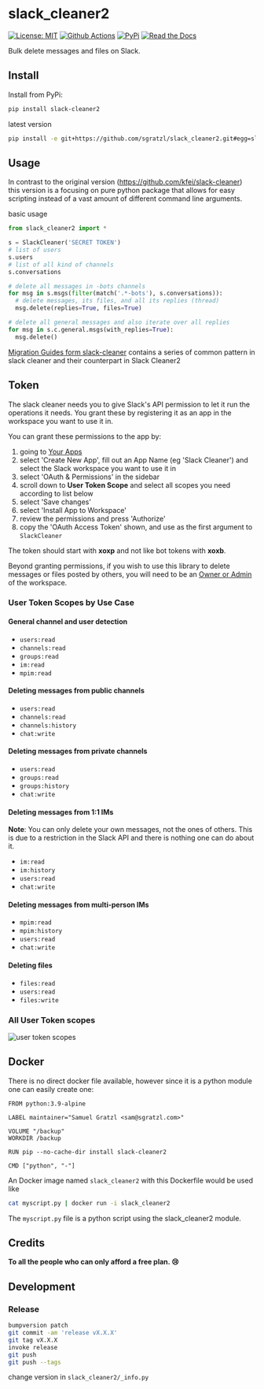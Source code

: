 # slack_cleaner2

[![License: MIT][mit-image]][mit-url] [![Github Actions][github-actions-image]][github-actions-url] [![PyPi][pypi-image]][pypi-url] [![Read the Docs][docs-image]][docs-url]

Bulk delete messages and files on Slack.

## Install

Install from PyPi:

```sh
pip install slack-cleaner2
```

latest version

```sh
pip install -e git+https://github.com/sgratzl/slack_cleaner2.git#egg=slack_cleaner2
```

## Usage

In contrast to the original version (https://github.com/kfei/slack-cleaner) this version is a focusing on pure python package that allows for easy scripting instead of a vast amount of different command line arguments.

basic usage

```python
from slack_cleaner2 import *

s = SlackCleaner('SECRET TOKEN')
# list of users
s.users
# list of all kind of channels
s.conversations

# delete all messages in -bots channels
for msg in s.msgs(filter(match('.*-bots'), s.conversations)):
  # delete messages, its files, and all its replies (thread)
  msg.delete(replies=True, files=True)

# delete all general messages and also iterate over all replies
for msg in s.c.general.msgs(with_replies=True):
  msg.delete()
```

[Migration Guides form slack-cleaner](https://github.com/sgratzl/slack-cleaner/issues/79) contains a series of common pattern in slack cleaner and their counterpart in Slack Cleaner2

## Token

The slack cleaner needs you to give Slack's API permission to let it run the
operations it needs. You grant these by registering it as an app in the
workspace you want to use it in.

You can grant these permissions to the app by:

1. going to [Your Apps](https://api.slack.com/apps)
1. select 'Create New App', fill out an App Name (eg 'Slack Cleaner') and
   select the Slack workspace you want to use it in
1. select 'OAuth & Permissions' in the sidebar
1. scroll down to **User Token Scope** and select all scopes you need according to list below
1. select 'Save changes'
1. select 'Install App to Workspace'
1. review the permissions and press 'Authorize'
1. copy the 'OAuth Access Token' shown, and use as the first argument to `SlackCleaner`

The token should start with **xoxp** and not like bot tokens with **xoxb**.

Beyond granting permissions, if you wish to use this library to delete
messages or files posted by others, you will need to be an [Owner or
Admin](https://get.slack.help/hc/en-us/articles/218124397-Change-a-member-s-role) of the workspace.

### User Token Scopes by Use Case

#### General channel and user detection

-   `users:read`
-   `channels:read`
-   `groups:read`
-   `im:read`
-   `mpim:read`

#### Deleting messages from public channels

-   `users:read`
-   `channels:read`
-   `channels:history`
-   `chat:write`

#### Deleting messages from private channels

-   `users:read`
-   `groups:read`
-   `groups:history`
-   `chat:write`

#### Deleting messages from 1:1 IMs

**Note**: You can only delete your own messages, not the ones of others. This is due to a restriction in the Slack API and there is nothing one can do about it.

-   `im:read`
-   `im:history`
-   `users:read`
-   `chat:write`

#### Deleting messages from multi-person IMs

-   `mpim:read`
-   `mpim:history`
-   `users:read`
-   `chat:write`

#### Deleting files

-   `files:read`
-   `users:read`
-   `files:write`

### All User Token scopes

![user token scopes](https://user-images.githubusercontent.com/4129778/81291893-f20b9580-906a-11ea-80a8-f19f3e6878e9.png)

## Docker

There is no direct docker file available, however since it is a python module one can easily create one:

```
FROM python:3.9-alpine

LABEL maintainer="Samuel Gratzl <sam@sgratzl.com>"

VOLUME "/backup"
WORKDIR /backup

RUN pip --no-cache-dir install slack-cleaner2

CMD ["python", "-"]
```

An Docker image named `slack_cleaner2` with this Dockerfile would be used like

```sh
cat myscript.py | docker run -i slack_cleaner2
```

The `myscript.py` file is a python script using the slack_cleaner2 module.

## Credits

**To all the people who can only afford a free plan. :cry:**

## Development

### Release

```sh
bumpversion patch
git commit -am 'release vX.X.X'
git tag vX.X.X
invoke release
git push
git push --tags
```

change version in `slack_cleaner2/_info.py`

[mit-image]: https://img.shields.io/badge/License-MIT-yellow.svg
[mit-url]: https://opensource.org/licenses/MIT
[github-actions-image]: https://github.com/sgratzl/slack_cleaner2/workflows/python/badge.svg
[github-actions-url]: https://github.com/sgratzl/slack_cleaner2/actions
[pypi-image]: https://img.shields.io/pypi/v/slack_cleaner2
[pypi-url]: https://pypi.python.org/pypi/slack_cleaner2/
[docs-image]: https://readthedocs.org/projects/slack-cleaner2/badge/?version=latest
[docs-url]: https://slack-cleaner2.readthedocs.io/en/latest/?badge=latest
